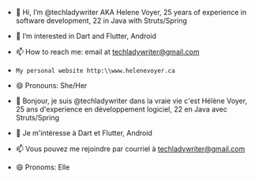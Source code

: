 - 👋 Hi, I’m @techladywriter AKA Helene Voyer, 25 years of experience in software development, 22 in Java with Struts/Spring
- 👀 I’m interested in Dart and Flutter, Android
- 📫 How to reach me: email at techladywriter@gmail.com
-     My personal website http:\\www.helenevoyer.ca
- 😄 Pronouns: She/Her

- 👋 Bonjour, je suis @techladywriter dans la vraie vie c'est Hélène Voyer, 25 ans d'experience en développement logiciel, 22 en Java avec Struts/Spring
- 👀 Je m'intéresse à Dart et Flutter, Android
- 📫 Vous pouvez me rejoindre par courriel à techladywriter@gmail.com
- 😄 Pronoms: Elle
<!---
techladywriter/techladywriter is a ✨ special ✨ repository because its `README.md` (this file) appears on your GitHub profile.
You can click the Preview link to take a look at your changes.
--->
